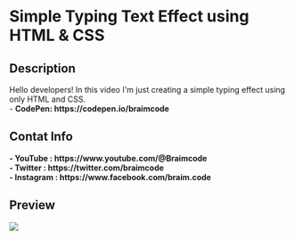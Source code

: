 # Simple Typing Text Effect using HTML & CSS
<h2> Description </h2>
Hello developers! In this video I'm just creating a simple typing effect using only HTML and CSS.<br>
- <b> CodePen:<b> https://codepen.io/braimcode

<h2> Contat Info </h2>
- YouTube : https://www.youtube.com/@Braimcode<br>
- Twitter : https://twitter.com/braimcode <br>
- Instagram : https://www.facebook.com/braim.code <br>


 <h2> Preview</h2>
<img src="https://pbs.twimg.com/media/FlbNlN_XEAIbNFi?format=jpg&name=large"/>
